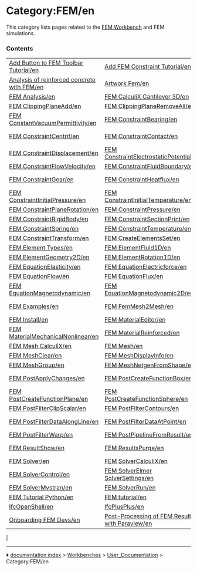 # Category:FEM/en
This category lists pages related to the [FEM Workbench](FEM_Workbench.md) and FEM simulations.

### Contents

|     |     |     |
| --- | --- | --- |
| [Add Button to FEM Toolbar Tutorial/en](Add_Button_to_FEM_Toolbar_Tutorial/en.md) | [Add FEM Constraint Tutorial/en](Add_FEM_Constraint_Tutorial/en.md) | [Add FEM Equation Tutorial/en](Add_FEM_Equation_Tutorial/en.md) |
| [Analysis of reinforced concrete with FEM/en](Analysis_of_reinforced_concrete_with_FEM/en.md) | [Artwork Fem/en](Artwork_Fem/en.md) | [Extend FEM Module/en](Extend_FEM_Module/en.md) |
| [FEM Analysis/en](FEM_Analysis/en.md) | [FEM CalculiX Cantilever 3D/en](FEM_CalculiX_Cantilever_3D/en.md) | [FEM CalculiX/en](FEM_CalculiX/en.md) |
| [FEM ClippingPlaneAdd/en](FEM_ClippingPlaneAdd/en.md) | [FEM ClippingPlaneRemoveAll/en](FEM_ClippingPlaneRemoveAll/en.md) | [FEM Concrete/en](FEM_Concrete/en.md) |
| [FEM ConstantVacuumPermittivity/en](FEM_ConstantVacuumPermittivity/en.md) | [FEM ConstraintBearing/en](FEM_ConstraintBearing/en.md) | [FEM ConstraintBodyHeatSource/en](FEM_ConstraintBodyHeatSource/en.md) |
| [FEM ConstraintCentrif/en](FEM_ConstraintCentrif/en.md) | [FEM ConstraintContact/en](FEM_ConstraintContact/en.md) | [FEM ConstraintCurrentDensity/en](FEM_ConstraintCurrentDensity/en.md) |
| [FEM ConstraintDisplacement/en](FEM_ConstraintDisplacement/en.md) | [FEM ConstraintElectrostaticPotential/en](FEM_ConstraintElectrostaticPotential/en.md) | [FEM ConstraintFixed/en](FEM_ConstraintFixed/en.md) |
| [FEM ConstraintFlowVelocity/en](FEM_ConstraintFlowVelocity/en.md) | [FEM ConstraintFluidBoundary/en](FEM_ConstraintFluidBoundary/en.md) | [FEM ConstraintForce/en](FEM_ConstraintForce/en.md) |
| [FEM ConstraintGear/en](FEM_ConstraintGear/en.md) | [FEM ConstraintHeatflux/en](FEM_ConstraintHeatflux/en.md) | [FEM ConstraintInitialFlowVelocity/en](FEM_ConstraintInitialFlowVelocity/en.md) |
| [FEM ConstraintInitialPressure/en](FEM_ConstraintInitialPressure/en.md) | [FEM ConstraintInitialTemperature/en](FEM_ConstraintInitialTemperature/en.md) | [FEM ConstraintMagnetization/en](FEM_ConstraintMagnetization/en.md) |
| [FEM ConstraintPlaneRotation/en](FEM_ConstraintPlaneRotation/en.md) | [FEM ConstraintPressure/en](FEM_ConstraintPressure/en.md) | [FEM ConstraintPulley/en](FEM_ConstraintPulley/en.md) |
| [FEM ConstraintRigidBody/en](FEM_ConstraintRigidBody/en.md) | [FEM ConstraintSectionPrint/en](FEM_ConstraintSectionPrint/en.md) | [FEM ConstraintSelfWeight/en](FEM_ConstraintSelfWeight/en.md) |
| [FEM ConstraintSpring/en](FEM_ConstraintSpring/en.md) | [FEM ConstraintTemperature/en](FEM_ConstraintTemperature/en.md) | [FEM ConstraintTie/en](FEM_ConstraintTie/en.md) |
| [FEM ConstraintTransform/en](FEM_ConstraintTransform/en.md) | [FEM CreateElementsSet/en](FEM_CreateElementsSet/en.md) | [FEM CreateNodesSet/en](FEM_CreateNodesSet/en.md) |
| [FEM Element Types/en](FEM_Element_Types/en.md) | [FEM ElementFluid1D/en](FEM_ElementFluid1D/en.md) | [FEM ElementGeometry1D/en](FEM_ElementGeometry1D/en.md) |
| [FEM ElementGeometry2D/en](FEM_ElementGeometry2D/en.md) | [FEM ElementRotation1D/en](FEM_ElementRotation1D/en.md) | [FEM EquationDeformation/en](FEM_EquationDeformation/en.md) |
| [FEM EquationElasticity/en](FEM_EquationElasticity/en.md) | [FEM EquationElectricforce/en](FEM_EquationElectricforce/en.md) | [FEM EquationElectrostatic/en](FEM_EquationElectrostatic/en.md) |
| [FEM EquationFlow/en](FEM_EquationFlow/en.md) | [FEM EquationFlux/en](FEM_EquationFlux/en.md) | [FEM EquationHeat/en](FEM_EquationHeat/en.md) |
| [FEM EquationMagnetodynamic/en](FEM_EquationMagnetodynamic/en.md) | [FEM EquationMagnetodynamic2D/en](FEM_EquationMagnetodynamic2D/en.md) | [FEM Example Capacitance Two Balls/en](FEM_Example_Capacitance_Two_Balls/en.md) |
| [FEM Examples/en](FEM_Examples/en.md) | [FEM FemMesh2Mesh/en](FEM_FemMesh2Mesh/en.md) | [FEM Geometry Preparation and Meshing/en](FEM_Geometry_Preparation_and_Meshing/en.md) |
| [FEM Install/en](FEM_Install/en.md) | [FEM MaterialEditor/en](FEM_MaterialEditor/en.md) | [FEM MaterialFluid/en](FEM_MaterialFluid/en.md) |
| [FEM MaterialMechanicalNonlinear/en](FEM_MaterialMechanicalNonlinear/en.md) | [FEM MaterialReinforced/en](FEM_MaterialReinforced/en.md) | [FEM MaterialSolid/en](FEM_MaterialSolid/en.md) |
| [FEM Mesh CalculiX/en](FEM_Mesh_CalculiX/en.md) | [FEM Mesh/en](FEM_Mesh/en.md) | [FEM MeshBoundaryLayer/en](FEM_MeshBoundaryLayer/en.md) |
| [FEM MeshClear/en](FEM_MeshClear/en.md) | [FEM MeshDisplayInfo/en](FEM_MeshDisplayInfo/en.md) | [FEM MeshGmshFromShape/en](FEM_MeshGmshFromShape/en.md) |
| [FEM MeshGroup/en](FEM_MeshGroup/en.md) | [FEM MeshNetgenFromShape/en](FEM_MeshNetgenFromShape/en.md) | [FEM MeshRegion/en](FEM_MeshRegion/en.md) |
| [FEM PostApplyChanges/en](FEM_PostApplyChanges/en.md) | [FEM PostCreateFunctionBox/en](FEM_PostCreateFunctionBox/en.md) | [FEM PostCreateFunctionCylinder/en](FEM_PostCreateFunctionCylinder/en.md) |
| [FEM PostCreateFunctionPlane/en](FEM_PostCreateFunctionPlane/en.md) | [FEM PostCreateFunctionSphere/en](FEM_PostCreateFunctionSphere/en.md) | [FEM PostFilterClipRegion/en](FEM_PostFilterClipRegion/en.md) |
| [FEM PostFilterClipScalar/en](FEM_PostFilterClipScalar/en.md) | [FEM PostFilterContours/en](FEM_PostFilterContours/en.md) | [FEM PostFilterCutFunction/en](FEM_PostFilterCutFunction/en.md) |
| [FEM PostFilterDataAlongLine/en](FEM_PostFilterDataAlongLine/en.md) | [FEM PostFilterDataAtPoint/en](FEM_PostFilterDataAtPoint/en.md) | [FEM PostFilterLinearizedStresses/en](FEM_PostFilterLinearizedStresses/en.md) |
| [FEM PostFilterWarp/en](FEM_PostFilterWarp/en.md) | [FEM PostPipelineFromResult/en](FEM_PostPipelineFromResult/en.md) | [FEM Preferences/en](FEM_Preferences/en.md) |
| [FEM ResultShow/en](FEM_ResultShow/en.md) | [FEM ResultsPurge/en](FEM_ResultsPurge/en.md) | [FEM Shear of a Composite Block/en](FEM_Shear_of_a_Composite_Block/en.md) |
| [FEM Solver/en](FEM_Solver/en.md) | [FEM SolverCalculiX/en](FEM_SolverCalculiX/en.md) | [FEM SolverCalculixCxxtools/en](FEM_SolverCalculixCxxtools/en.md) |
| [FEM SolverControl/en](FEM_SolverControl/en.md) | [FEM SolverElmer SolverSettings/en](FEM_SolverElmer_SolverSettings/en.md) | [FEM SolverElmer/en](FEM_SolverElmer/en.md) |
| [FEM SolverMystran/en](FEM_SolverMystran/en.md) | [FEM SolverRun/en](FEM_SolverRun/en.md) | [FEM SolverZ88/en](FEM_SolverZ88/en.md) |
| [FEM Tutorial Python/en](FEM_Tutorial_Python/en.md) | [FEM tutorial/en](FEM_tutorial/en.md) | [FEM Workbench/en](FEM_Workbench/en.md) |
| [IfcOpenShell/en](IfcOpenShell/en.md) | [IfcPlusPlus/en](IfcPlusPlus/en.md) | [Mesh/en](Mesh/en.md) |
| [Onboarding FEM Devs/en](Onboarding_FEM_Devs/en.md) | [Post-Processing of FEM Results with Paraview/en](Post-Processing_of_FEM_Results_with_Paraview/en.md) | [Transient FEM analysis/en](Transient_FEM_analysis/en.md) |
|



---
⏵ [documentation index](../README.md) > [Workbenches](Category_Workbenches.md) > [User_Documentation](Category_User_Documentation.md) > Category:FEM/en

